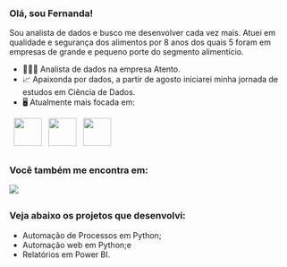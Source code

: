 ### Olá, sou Fernanda!
Sou analista de dados e busco me desenvolver cada vez mais. Atuei em qualidade e segurança dos alimentos por 8 anos dos quais 5 foram em empresas de grande e pequeno porte do segmento alimentício.

- 👩🏻‍💻 Analista de dados na empresa Atento.
- 📈 Apaixonda por dados, a partir de agosto iniciarei minha jornada de estudos em Ciência de Dados.
- 🖥️ Atualmente mais focada em:
<div style="display: inline">
  &nbsp;&nbsp;<img width='50' height='50' src="https://cdn.jsdelivr.net/gh/devicons/devicon/icons/python/python-original.svg" />
  &nbsp;&nbsp;<img width='50' height='50' src="https://github.com/FernandaDamaceno/FernandaDamaceno/assets/138536124/9b2376b6-e896-4e04-9dcb-69dc35ba03ee" />
  &nbsp;&nbsp;<img width='50' height='50' src="https://cdn.jsdelivr.net/gh/devicons/devicon/icons/microsoftsqlserver/microsoftsqlserver-plain-wordmark.svg"/>
</div> 

##

### Você também me encontra em:
<a href="https://www.linkedin.com/in/fernanda-mendes-de-lima-damaceno-309929124/">
  <img src="https://img.shields.io/badge/linkedin-%230077B5.svg?style=for-the-badge&logo=linkedin&logoColor=white">
</a>

##

### Veja abaixo os projetos que desenvolvi:
- Automação de Processos em Python;
- Automação web em Python;e
- Relatórios em Power BI.
